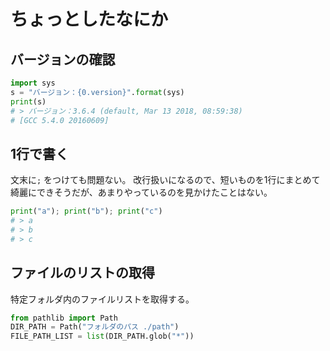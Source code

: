# ちょっとしたなにか


## バージョンの確認
```py
import sys
s = "バージョン：{0.version}".format(sys)
print(s)
# > バージョン：3.6.4 (default, Mar 13 2018, 08:59:38)
# [GCC 5.4.0 20160609]
```

## 1行で書く
文末に`;` をつけても問題ない。
改行扱いになるので、短いものを1行にまとめて綺麗にできそうだが、あまりやっているのを見かけたことはない。

```py
print("a"); print("b"); print("c")
# > a
# > b
# > c
```



## ファイルのリストの取得

特定フォルダ内のファイルリストを取得する。

```py
from pathlib import Path
DIR_PATH = Path("フォルダのパス ./path")
FILE_PATH_LIST = list(DIR_PATH.glob("*"))
```